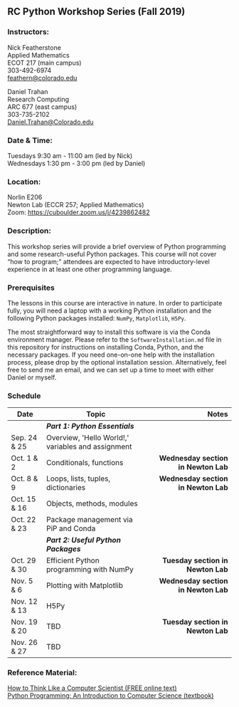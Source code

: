 ## RC Python Workshop Series (Fall 2019)

### Instructors:
Nick Featherstone  
Applied Mathematics  
ECOT 217  (main campus)  
303-492-6974  
feathern@colorado.edu  

Daniel Trahan  
Research Computing  
ARC 677  (east campus)  
303-735-2102  
Daniel.Trahan@Colorado.edu  

### Date & Time:
Tuesdays 9:30 am - 11:00 am  (led by Nick)  
Wednesdays 1:30 pm - 3:00 pm (led by Daniel)  

### Location:
Norlin E206  
Newton Lab (ECCR 257; Applied Mathematics)  
Zoom:  https://cuboulder.zoom.us/j/4239862482  

### Description:  
This workshop series will provide a brief overview of Python programming and some research-useful Python packages. This course will not cover “how to program;" attendees are expected to have introductory-level experience in at least one other programming language.  

### Prerequisites
The lessons in this course are interactive in nature.  In order to participate fully, you will need a laptop with a working Python installation and the following Python packages installed:  `NumPy`, `Matplotlib`, `H5Py`.  

The most straightforward way to install this software is via the Conda environment manager. Please refer to the `SoftwareInstallation.md` file in this repository for instructions on installing Conda, Python, and the necessary packages.  If you need one-on-one help with the installation process, please drop by the optional installation session.  Alternatively, feel free to send me an email, and we can set up a time to meet with either Daniel or myself.  

### Schedule

Date         | Topic                                             | Notes
-------------|---------------------------------------------------|----------------------------------:
​            | **_Part 1: Python Essentials_**                   |​
Sep. 24 & 25 | Overview, 'Hello World!,' variables and assignment|  
Oct. 1 & 2   | Conditionals, functions                           |**Wednesday section in Newton Lab**  
Oct. 8 & 9   | Loops, lists, tuples, dictionaries                |**Wednesday section in Newton Lab**  
Oct. 15 & 16 | Objects, methods, modules                         |  
Oct. 22 & 23 | Package management via PiP and Conda              |  
​            | **_Part 2: Useful Python Packages_**              |​
Oct. 29 & 30 | Efficient Python programming with NumPy           |**Tuesday section in Newton Lab**  
Nov. 5 & 6   | Plotting with Matplotlib                          |**Wednesday section in Newton Lab**  
Nov. 12 & 13 | H5Py                                              |
Nov. 19 & 20 | TBD                                               |**Tuesday section in Newton Lab**  
Nov. 26 & 27 | TBD                                               |


### Reference Material: 
[How to Think Like a Computer Scientist (FREE online text)](http://openbookproject.net/thinkcs/python/english3e/)  
[Python Programming: An Introduction to Computer Science (textbook)](http://mcsp.wartburg.edu/zelle/python/)  



